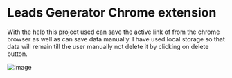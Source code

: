 # Leads Generator Chrome extension

With the help this project used can save the active link of from the chrome browser as well as can save data manually. I have used local storage so that data will remain till the user manually not delete it by clicking on delete button.

![image](https://user-images.githubusercontent.com/60169667/169859567-1680e69a-26e1-4e71-9d00-85265df043fe.png)

